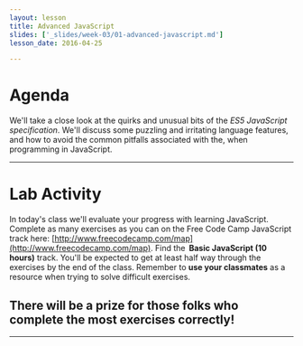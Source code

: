 ```yaml
---
layout: lesson
title: Advanced JavaScript
slides: ['_slides/week-03/01-advanced-javascript.md']
lesson_date: 2016-04-25

---
```


# Agenda

We'll take a close look at the quirks and unusual bits of the *ES5 JavaScript specification*. We'll discuss some puzzling and irritating language features, and how to avoid the common pitfalls associated with the, when programming in JavaScript.

---

# Lab Activity

In today's class we'll evaluate your progress with learning JavaScript. Complete as many exercises as you can on the Free Code Camp JavaScript track here: [http://www.freecodecamp.com/map](http://www.freecodecamp.com/map).
Find the  **Basic JavaScript (10 hours)** track.
You'll be expected to get at least half way through the exercises by the end of the class.
Remember to **use your classmates** as a resource when trying to solve difficult exercises.

## There will be a prize for those folks who complete the most exercises correctly!

---
